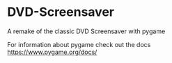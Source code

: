 # DVD-Screensaver
A remake of the classic DVD Screensaver with pygame

For information about pygame check out the docs
https://www.pygame.org/docs/
